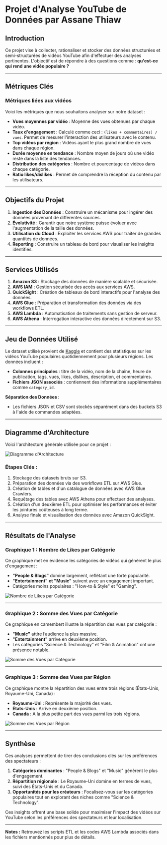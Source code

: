# Projet d'Analyse YouTube de Données par Assane Thiaw

## Introduction
Ce projet vise à collecter, rationaliser et stocker des données structurées et semi-structurées de vidéos YouTube afin d'effectuer des analyses pertinentes. L'objectif est de répondre à des questions comme : **qu'est-ce qui rend une vidéo populaire ?**

---

## Métriques Clés
### Métriques liées aux vidéos
Voici les métriques que nous souhaitons analyser sur notre dataset :

- **Vues moyennes par vidéo** : Moyenne des vues obtenues par chaque vidéo.
- **Taux d'engagement** : Calculé comme ceci : `(likes + commentaires) / vues`. Permet de mesurer l'interaction des utilisateurs avec le contenu.
- **Top vidéos par région** : Vidéos ayant le plus grand nombre de vues dans chaque région.
- **Durée moyenne en tendance** : Nombre moyen de jours où une vidéo reste dans la liste des tendances.
- **Distribution des catégories** : Nombre et pourcentage de vidéos dans chaque catégorie.
- **Ratio likes/dislikes** : Permet de comprendre la réception du contenu par les utilisateurs.

---

## Objectifs du Projet
1. **Ingestion des Données** : Construire un mécanisme pour ingérer des données provenant de différentes sources.
2. **Évolutivité** : Garantir que notre système puisse évoluer avec l'augmentation de la taille des données.
3. **Utilisation du Cloud** : Exploiter les services AWS pour traiter de grandes quantités de données.
4. **Reporting** : Construire un tableau de bord pour visualiser les insights identifiés.

---

## Services Utilisés
1. **Amazon S3** : Stockage des données de manière scalable et sécurisée.
2. **AWS IAM** : Gestion sécurisée des accès aux services AWS.
3. **QuickSight** : Création de tableaux de bord interactifs pour l'analyse des données.
4. **AWS Glue** : Préparation et transformation des données via des workflows ETL.
5. **AWS Lambda** : Automatisation de traitements sans gestion de serveur.
6. **AWS Athena** : Interrogation interactive des données directement sur S3.

---

## Jeu de Données Utilisé
Le dataset utilisé provient de [Kaggle](https://www.kaggle.com/datasets/datasnaek/youtube-new) et contient des statistiques sur les vidéos YouTube populaires quotidiennement pour plusieurs régions. Les données incluent :

- **Colonnes principales** : titre de la vidéo, nom de la chaîne, heure de publication, tags, vues, likes, dislikes, description, et commentaires.
- **Fichiers JSON associés** : contiennent des informations supplémentaires comme `category_id`.

**Séparation des Données :**
- Les fichiers JSON et CSV sont stockés séparément dans des buckets S3 à l'aide de commandes adaptées.

---

## Diagramme d'Architecture
Voici l'architecture générale utilisée pour ce projet :

![Diagramme d'Architecture](architecture.jpeg)

### Étapes Clés :
1. Stockage des datasets bruts sur S3.
2. Préparation des données via des workflows ETL sur AWS Glue.
3. Création de tables et d'un catalogue de données avec AWS Glue Crawlers.
4. Requêtage des tables avec AWS Athena pour effectuer des analyses.
5. Création d'un deuxième ETL pour optimiser les performances et éviter les jointures coûteuses à long terme.
6. Analyse finale et visualisation des données avec Amazon QuickSight.

---

## Résultats de l'Analyse

### **Graphique 1 : Nombre de Likes par Catégorie**
Ce graphique met en évidence les catégories de vidéos qui génèrent le plus d'engagement :

- **"People & Blogs"** domine largement, reflétant une forte popularité.
- **"Entertainment" et "Music"** suivent avec un engagement important.
- Catégories moins populaires : "How-to & Style" et "Gaming".

![Nombre de Likes par Catégorie](count-of-likes-by-snt.jpg)

---

### **Graphique 2 : Somme des Vues par Catégorie**
Ce graphique en camembert illustre la répartition des vues par catégorie :

- **"Music"** attire l’audience la plus massive.
- **"Entertainment"** arrive en deuxième position.
- Les catégories "Science & Technology" et "Film & Animation" ont une présence notable.

![Somme des Vues par Catégorie](sum_of_view_by_sn.jpg)

---

### **Graphique 3 : Somme des Vues par Région**
Ce graphique montre la répartition des vues entre trois régions (États-Unis, Royaume-Uni, Canada) :

- **Royaume-Uni** : Représente la majorité des vues.
- **États-Unis** : Arrive en deuxième position.
- **Canada** : A la plus petite part des vues parmi les trois régions.

![Somme des Vues par Région](sumofview_by_rg.jpg)

---

## Synthèse

Ces analyses permettent de tirer des conclusions clés sur les préférences des spectateurs :

1. **Catégories dominantes** : "People & Blogs" et "Music" génèrent le plus d'engagement.
2. **Répartition régionale** : Le Royaume-Uni domine en termes de vues, suivi des États-Unis et du Canada.
3. **Opportunités pour les créateurs** : Focalisez-vous sur les catégories populaires tout en explorant des niches comme "Science & Technology".

Ces insights offrent une base solide pour maximiser l'impact des vidéos sur YouTube selon les préférences des spectateurs et leur localisation.

---

**Notes :** Retrouvez les scripts ETL et les codes AWS Lambda associés dans les fichiers mentionnés pour plus de détails.

